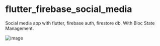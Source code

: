 # flutter_firebase_social_media

Social media app with flutter, firebase auth, firestore db. With Bloc State Management.



![image](https://github.com/user-attachments/assets/85d99126-0fca-4488-aa12-e823dd20d188)
